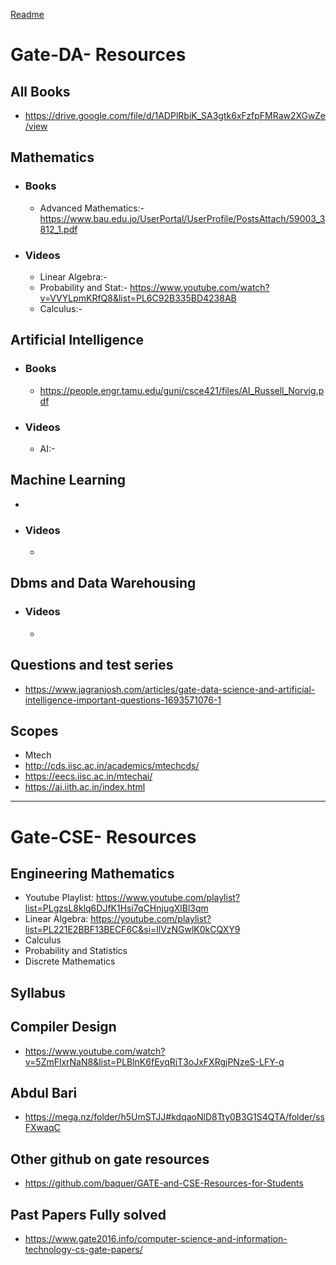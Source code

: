 [Readme](https://github.com/adam-p/markdown-here/wiki/Markdown-Cheatsheet#emphasis)
# Gate-DA- Resources
 ## All Books 
  - https://drive.google.com/file/d/1ADPlRbiK_SA3gtk6xFzfpFMRaw2XGwZe/view  
 ## Mathematics
 * ### Books
   - Advanced Mathematics:- https://www.bau.edu.jo/UserPortal/UserProfile/PostsAttach/59003_3812_1.pdf
 * ### Videos
   - Linear Algebra:-
   - Probability and Stat:- https://www.youtube.com/watch?v=VVYLpmKRfQ8&list=PL6C92B335BD4238AB
   - Calculus:- 
     
 ## Artificial Intelligence
 * ### Books
   - https://people.engr.tamu.edu/guni/csce421/files/AI_Russell_Norvig.pdf
 * ### Videos
   - AI:- 
 ## Machine Learning
  - 
 * ### Videos
   - 
 ## Dbms and Data Warehousing 
 * ### Videos
   -  
## Questions and test series
* https://www.jagranjosh.com/articles/gate-data-science-and-artificial-intelligence-important-questions-1693571076-1
  
## Scopes 
* Mtech
 * http://cds.iisc.ac.in/academics/mtechcds/
 * https://eecs.iisc.ac.in/mtechai/
 * https://ai.iith.ac.in/index.html
  

----------------------------------------------------------------------------------------------------
 # Gate-CSE- Resources 
 ## Engineering Mathematics
 
  - Youtube Playlist: https://www.youtube.com/playlist?list=PLgzsL8klq6DJfK1Hsi7qCHnjugXlBl3qm
  - Linear Algebra: https://youtube.com/playlist?list=PL221E2BBF13BECF6C&si=llVzNGwlK0kCQXY9
  - Calculus
  - Probability and Statistics
  - Discrete Mathematics

## Syllabus 

## Compiler Design 
  - https://www.youtube.com/watch?v=5ZmFlxrNaN8&list=PLBlnK6fEyqRjT3oJxFXRgjPNzeS-LFY-q

## Abdul Bari 
  - https://mega.nz/folder/h5UmSTJJ#kdqaoNlD8Tty0B3G1S4QTA/folder/ssFXwaqC
## Other github on gate resources
  - https://github.com/baquer/GATE-and-CSE-Resources-for-Students

 ## Past Papers Fully solved
  - https://www.gate2016.info/computer-science-and-information-technology-cs-gate-papers/    
